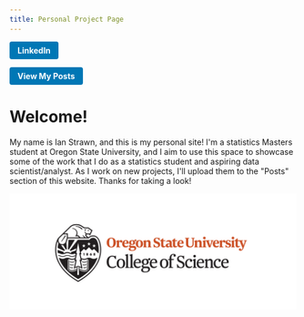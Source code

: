 ```yaml
---
title: Personal Project Page
---
```


<style>
.btn {
  display: inline-block;
  color: #fff !important;
  padding: 0.5em 1em;
  border-radius: 4px;
  text-decoration: none;
  font-weight: bold;
  border: none;
}

.btn-blue { background: #0077b5; }
.btn-blue:hover { background: #005983; }

.btn-green { background: #28a745; }
.btn-green:hover { background: #1e7e34; }

</style>

<a href="https://www.linkedin.com/in/ian-strawn-548234255" class="btn btn-blue">LinkedIn</a>

<a href="./_posts/" class="btn btn-blue">View My Posts</a>

# Welcome!

My name is Ian Strawn, and this is my personal site! I'm a statistics Masters student at Oregon State University, and I aim to use this space to showcase some of the work that I do as a statistics student and aspiring data scientist/analyst. As I work on new projects, I'll upload them to the "Posts" section of this website. Thanks for taking a look!

![Oregon State College of Science Logo](cos_logo.png)
